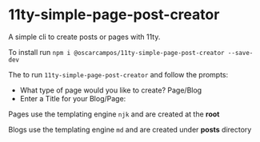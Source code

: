 # 11ty-simple-page-post-creator

A simple cli to create posts or pages with 11ty.

To install run `npm i @oscarcampos/11ty-simple-page-post-creator --save-dev`

The to run `11ty-simple-page-post-creator` and follow the prompts:

* What type of page would you like to create? Page/Blog
* Enter a Title for your Blog/Page: <enter title>

Pages use the templating engine `njk` and are created at the __root__

Blogs use the templating engine `md` and are created under __posts__ directory
